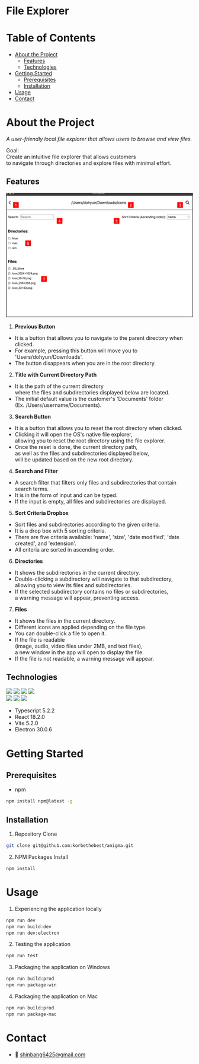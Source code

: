 # File Explorer

<!--목차-->

# Table of Contents

- [About the Project](#about-the-project)
  - [Features](#features)
  - [Technologies](#technologies)
- [Getting Started](#getting-started)
  - [Prerequisites](#prerequisites)
  - [Installation](#installation)
- [Usage](#usage)
- [Contact](#contact)

# About the Project

_A user-friendly local file explorer that allows users to browse and view files._

Goal:  
Create an intuitive file explorer that allows customers  
to navigate through directories and explore files with minimal effort.

## Features

![Application Features](./src/public/application_features.png)

1. **Previous Button**

- It is a button that allows you to navigate to the parent directory when clicked.
- For example, pressing this button will move you to 'Users/dohyun/Downloads'.
- The button disappears when you are in the root directory.

2. **Title with Current Directory Path**

- It is the path of the current directory  
  where the files and subdirectories displayed below are located.
- The initial default value is the customer's 'Documents' folder  
  (Ex. /Users/username/Documents).

3. **Search Button**

- It is a button that allows you to reset the root directory when clicked.
- Clicking it will open the OS's native file explorer,  
  allowing you to reset the root directory using the file explorer.
- Once the reset is done, the current directory path,  
  as well as the files and subdirectories displayed below,  
  will be updated based on the new root directory.

4. **Search and Filter**

- A search filter that filters only files and subdirectories that contain search terms.
- It is in the form of input and can be typed.
- If the input is empty, all files and subdirectories are displayed.

5. **Sort Criteria Dropbox**

- Sort files and subdirectories according to the given criteria.
- It is a drop box with 5 sorting criteria.
- There are five criteria available: 'name', 'size', 'date modified', 'date created', and 'extension'.
- All criteria are sorted in ascending order.

6. **Directories**

- It shows the subdirectories in the current directory.
- Double-clicking a subdirectory will navigate to that subdirectory,  
  allowing you to view its files and subdirectories.
- If the selected subdirectory contains no files or subdirectories,  
  a warning message will appear, preventing access.

7. **Files**

- It shows the files in the current directory.
- Different icons are applied depending on the file type.
- You can double-click a file to open it.
- If the file is readable  
  (image, audio, video files under 2MB, and text files),  
  a new window in the app will open to display the file.
- If the file is not readable, a warning message will appear.

## Technologies

<div>
  <img src="https://img.shields.io/badge/html5-E34F26?style=for-the-badge&logo=html5&logoColor=white">
  <img src="https://img.shields.io/badge/css-1572B6?style=for-the-badge&logo=css3&logoColor=white">
  <img src="https://img.shields.io/badge/javascript-F7DF1E?style=for-the-badge&logo=javascript&logoColor=black">
  <img src="https://img.shields.io/badge/typescript-3178C6?style=for-the-badge&logo=react&logoColor=white">
</div>
<div>
  <img src="https://img.shields.io/badge/react-61DAFB?style=for-the-badge&logo=react&logoColor=black">
  <img src="https://img.shields.io/badge/vite-646CFF?style=for-the-badge&logo=react&logoColor=white">
  <img src="https://img.shields.io/badge/electron-47848F?style=for-the-badge&logo=react&logoColor=white">
</div>

- Typescript 5.2.2
- React 18.2.0
- Vite 5.2.0
- Electron 30.0.6

# Getting Started

## Prerequisites

- npm

```bash
npm install npm@latest -g
```

## Installation

1. Repository Clone

```bash
git clone git@github.com:korbethebest/anigma.git
```

2. NPM Packages Install

```bash
npm install
```

# Usage

1. Experiencing the application locally

```bash
npm run dev
npm run build:dev
npm run dev:electron
```

2. Testing the application

```bash
npm run test
```

3. Packaging the application on Windows

```bash
npm run build:prod
npm run package-win
```

4. Packaging the application on Mac

```bash
npm run build:prod
npm run package-mac
```

# Contact

- 📧 shinbang6425@gmail.com
